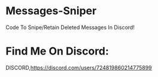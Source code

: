 # Messages-Sniper
Code To Snipe/Retain Deleted Messages In Discord!

# Find Me On Discord:

 DISCORD,https://discord.com/users/724819860214775899
